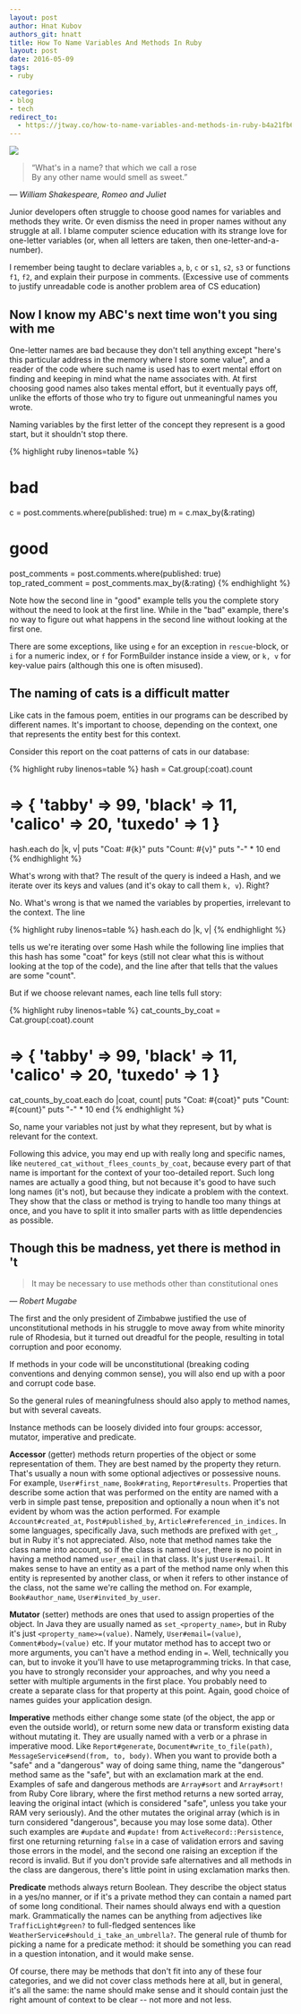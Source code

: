 ```yaml
---
layout: post
author: Hnat Kubov
authors_git: hnatt
title: How To Name Variables And Methods In Ruby
layout: post
date: 2016-05-09
tags:
- ruby

categories:
- blog
- tech
redirect_to:
  - https://jtway.co/how-to-name-variables-and-methods-in-ruby-b4a21fb66c4d
---
```


<img src="https://cloud.githubusercontent.com/assets/781760/15052988/09e2defe-1309-11e6-94ea-a0beba2f9b64.jpg" class="left" style="margin-right: 1em;" />

> “What's in a name? that which we call a rose  
> By any other name would smell as sweet.”

*― William Shakespeare, Romeo and Juliet*

Junior developers often struggle to choose good names for variables and methods they write. Or even dismiss the need in proper names without any struggle at all. I blame computer science education with its strange love for one-letter variables (or, when all letters are taken, then one-letter-and-a-number).

<!--cut-->

I remember being taught to declare variables `a`, `b`, `c` or `s1`, `s2`, `s3` or functions `f1`, `f2`, and explain their purpose in comments. (Excessive use of comments to justify unreadable code is another problem area of CS education)

## Now I know my ABC's next time won't you sing with me

One-letter names are bad because they don't tell anything except "here's this particular address in the memory where I store some value", and a reader of the code where such name is used has to exert mental effort on finding and keeping in mind what the name associates with. At first choosing good names also takes mental effort, but it eventually pays off, unlike the efforts of those who try to figure out unmeaningful names you wrote.

Naming variables by the first letter of the concept they represent is a good start, but it shouldn't stop there.

{% highlight ruby linenos=table %}
# bad
c = post.comments.where(published: true)
m = c.max_by(&:rating)

# good
post_comments = post.comments.where(published: true)
top_rated_comment = post_comments.max_by(&:rating)
{% endhighlight %}

Note how the second line in "good" example tells you the complete story without the need to look at the first line. While in the "bad" example, there's no way to figure out what happens in the second line without looking at the first one.

There are some exceptions, like using `e` for an exception in `rescue`-block, or `i` for a numeric index, or `f` for FormBuilder instance inside a view, or `k, v` for key-value pairs (although this one is often misused).

## The naming of cats is a difficult matter

Like cats in the famous poem, entities in our programs can be described by different names. It's important to choose, depending on the context, one that represents the entity best for this context.

Consider this report on the coat patterns of cats in our database:

{% highlight ruby linenos=table %}
hash = Cat.group(:coat).count
# => { 'tabby' => 99, 'black' => 11, 'calico' => 20, 'tuxedo' => 1 }

hash.each do |k, v|
  puts "Coat: #{k}"
  puts "Count: #{v}"
  puts "-" * 10
end
{% endhighlight %}

What's wrong with that? The result of the query is indeed a Hash, and we iterate over its keys and values (and it's okay to call them `k, v`). Right?

No. What's wrong is that we named the variables by properties, irrelevant to the context. The line 

{% highlight ruby linenos=table %}
hash.each do |k, v|
{% endhighlight %}

tells us we're iterating over some Hash while the following line implies that this hash has some "coat" for keys (still not clear what this is without looking at the top of the code), and the line after that tells that the values are some "count".

But if we choose relevant names, each line tells full story:

{% highlight ruby linenos=table %}
cat_counts_by_coat = Cat.group(:coat).count
# => { 'tabby' => 99, 'black' => 11, 'calico' => 20, 'tuxedo' => 1 }

cat_counts_by_coat.each do |coat, count|
  puts "Coat: #{coat}"
  puts "Count: #{count}"
  puts "-" * 10
end
{% endhighlight %}

So, name your variables not just by what they represent, but by what is relevant for the context.

Following this advice, you may end up with really long and specific names, like `neutered_cat_without_flees_counts_by_coat`, because every part of that name is important for the context of your too-detailed report. Such long names are actually a good thing, but not because it's good to have such long names (it's not), but because they indicate a problem with the context. They show that the class or method is trying to handle too many things at once, and you have to split it into smaller parts with as little dependencies as possible.

## Though this be madness, yet there is method in 't

> It may be necessary to use methods other than constitutional ones

*― Robert Mugabe*

The first and the only president of Zimbabwe justified the use of unconstitutional methods in his struggle to move away from white minority rule of Rhodesia, but it turned out dreadful for the people, resulting in total corruption and poor economy.

If methods in your code will be unconstitutional (breaking coding conventions and denying common sense), you will also end up with a poor and corrupt code base.

So the general rules of meaningfulness should also apply to method names, but with several caveats.

Instance methods can be loosely divided into four groups: accessor, mutator, imperative and predicate.

**Accessor** (getter) methods return properties of the object or some representation of them. They are best named by the property they return. That's usually a noun with some optional adjectives or possessive nouns. For example, `User#first_name`, `Book#rating`, `Report#results`. Properties that describe some action that was performed on the entity are named with a verb in simple past tense, preposition and optionally a noun when it's not evident by whom was the action performed. For example `Account#created_at`, `Post#published_by`, `Article#referenced_in_indices`. In some languages, specifically Java, such methods are prefixed with `get_`, but in Ruby it's not appreciated. Also, note that method names take the class name into account, so if the class is named `User`, there is no point in having a method named `user_email` in that class. It's just `User#email`. It makes sense to have an entity as a part of the method name only when this entity is represented by another class, or when it refers to other instance of the class, not the same we're calling the method on. For example, `Book#author_name`, `User#invited_by_user`.

**Mutator** (setter) methods are ones that used to assign properties of the object. In Java they are usually named as `set_<property_name>`, but in Ruby it's just `<property_name>=(value)`. Namely, `User#email=(value)`, `Comment#body=(value)` etc. If your mutator method has to accept two or more arguments, you can't have a method ending in `=`. Well, technically you can, but to invoke it you'll have to use metaprogramming tricks. In that case, you have to strongly reconsider your approaches, and why you need a setter with multiple arguments in the first place. You probably need to create a separate class for that property at this point. Again, good choice of names guides your application design.

**Imperative** methods either change some state (of the object, the app or even the outside world), or return some new data or transform existing data without mutating it. They are usually named with a verb or a phrase in imperative mood. Like `Report#generate`, `Document#write_to_file(path)`, `MessageService#send(from, to, body)`. When you want to provide both a "safe" and a "dangerous" way of doing same thing, name the "dangerous" method same as the "safe", but with an exclamation mark at the end. Examples of safe and dangerous methods are `Array#sort` and `Array#sort!` from Ruby Core library, where the first method returns a new sorted array, leaving the original intact (which is considered "safe", unless you take your RAM very seriously). And the other mutates the original array (which is in turn considered "dangerous", because you may lose some data). Other such examples are `#update` and `#update!` from `ActiveRecord::Persistence`, first one returning returning `false` in a case of validation errors and saving those errors in the model, and the second one raising an exception if the record is invalid. But if you don't provide safe alternatives and all methods in the class are dangerous, there's little point in using exclamation marks then.

**Predicate** methods always return Boolean. They describe the object status in a yes/no manner, or if it's a private method they can contain a named part of some long conditional. Their names should always end with a question mark. Grammatically the names can be anything from adjectives like `TrafficLight#green?` to full-fledged sentences like `WeatherService#should_i_take_an_umbrella?`. The general rule of thumb for picking a name for a predicate method: it should be something you can read in a question intonation, and it would make sense.

Of course, there may be methods that don't fit into any of these four categories, and we did not cover class methods here at all, but in general, it's all the same: the name should make sense and it should contain just the right amount of context to be clear -- not more and not less.
